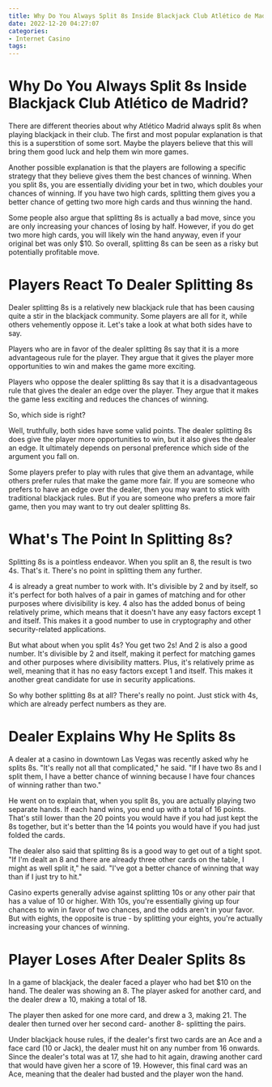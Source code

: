 ```yaml
---
title: Why Do You Always Split 8s Inside Blackjack Club Atlético de Madrid
date: 2022-12-20 04:27:07
categories:
- Internet Casino
tags:
---
```



#  Why Do You Always Split 8s Inside Blackjack Club Atlético de Madrid?

There are different theories about why Atlético Madrid always split 8s when playing blackjack in their club. The first and most popular explanation is that this is a superstition of some sort. Maybe the players believe that this will bring them good luck and help them win more games.

Another possible explanation is that the players are following a specific strategy that they believe gives them the best chances of winning. When you split 8s, you are essentially dividing your bet in two, which doubles your chances of winning. If you have two high cards, splitting them gives you a better chance of getting two more high cards and thus winning the hand.

Some people also argue that splitting 8s is actually a bad move, since you are only increasing your chances of losing by half. However, if you do get two more high cards, you will likely win the hand anyway, even if your original bet was only $10. So overall, splitting 8s can be seen as a risky but potentially profitable move.

#  Players React To Dealer Splitting 8s

Dealer splitting 8s is a relatively new blackjack rule that has been causing quite a stir in the blackjack community. Some players are all for it, while others vehemently oppose it. Let's take a look at what both sides have to say.

Players who are in favor of the dealer splitting 8s say that it is a more advantageous rule for the player. They argue that it gives the player more opportunities to win and makes the game more exciting.

Players who oppose the dealer splitting 8s say that it is a disadvantageous rule that gives the dealer an edge over the player. They argue that it makes the game less exciting and reduces the chances of winning.

So, which side is right?

Well, truthfully, both sides have some valid points. The dealer splitting 8s does give the player more opportunities to win, but it also gives the dealer an edge. It ultimately depends on personal preference which side of the argument you fall on.

Some players prefer to play with rules that give them an advantage, while others prefer rules that make the game more fair. If you are someone who prefers to have an edge over the dealer, then you may want to stick with traditional blackjack rules. But if you are someone who prefers a more fair game, then you may want to try out dealer splitting 8s.

#  What's The Point In Splitting 8s?

Splitting 8s is a pointless endeavor. When you split an 8, the result is two 4s. That's it. There's no point in splitting them any further.

4 is already a great number to work with. It's divisible by 2 and by itself, so it's perfect for both halves of a pair in games of matching and for other purposes where divisibility is key. 4 also has the added bonus of being relatively prime, which means that it doesn't have any easy factors except 1 and itself. This makes it a good number to use in cryptography and other security-related applications.

But what about when you split 4s? You get two 2s! And 2 is also a good number. It's divisible by 2 and itself, making it perfect for matching games and other purposes where divisibility matters. Plus, it's relatively prime as well, meaning that it has no easy factors except 1 and itself. This makes it another great candidate for use in security applications.

So why bother splitting 8s at all? There's really no point. Just stick with 4s, which are already perfect numbers as they are.

#  Dealer Explains Why He Splits 8s

A dealer at a casino in downtown Las Vegas was recently asked why he splits 8s. "It's really not all that complicated," he said. "If I have two 8s and I split them, I have a better chance of winning because I have four chances of winning rather than two."

He went on to explain that, when you split 8s, you are actually playing two separate hands. If each hand wins, you end up with a total of 16 points. That's still lower than the 20 points you would have if you had just kept the 8s together, but it's better than the 14 points you would have if you had just folded the cards.

The dealer also said that splitting 8s is a good way to get out of a tight spot. "If I'm dealt an 8 and there are already three other cards on the table, I might as well split it," he said. "I've got a better chance of winning that way than if I just try to hit."

Casino experts generally advise against splitting 10s or any other pair that has a value of 10 or higher. With 10s, you're essentially giving up four chances to win in favor of two chances, and the odds aren't in your favor. But with eights, the opposite is true - by splitting your eights, you're actually increasing your chances of winning.

#  Player Loses After Dealer Splits 8s

In a game of blackjack, the dealer faced a player who had bet $10 on the hand. The dealer was showing an 8. The player asked for another card, and the dealer drew a 10, making a total of 18.

The player then asked for one more card, and drew a 3, making 21. The dealer then turned over her second card- another 8- splitting the pairs.

Under blackjack house rules, if the dealer's first two cards are an Ace and a face card (10 or Jack), the dealer must hit on any number from 16 onwards. Since the dealer's total was at 17, she had to hit again, drawing another card that would have given her a score of 19. However, this final card was an Ace, meaning that the dealer had busted and the player won the hand.